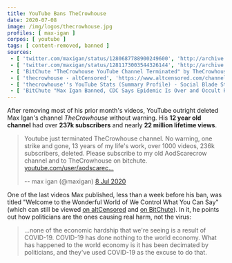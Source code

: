 ```yaml
---
title: YouTube Bans TheCrowhouse
date: 2020-07-08
image: /img/logos/thecrowhouse.jpg
profiles: [ max-igan ]
corpos: [ youtube ]
tags: [ content-removed, banned ]
sources:
 - [ 'twitter.com/maxigan/status/1280687788900249600', 'http://archive.is/XtAby' ]
 - [ 'twitter.com/maxigan/status/1281173003544326144', 'http://archive.is/d9Iwx' ]
 - [ 'BitChute "TheCrowhouse YouTube Channel Terminated" by TheCrowhouse (9 Jul 2020)', 'https://www.bitchute.com/video/Hx4oYPuZSIY/' ]
 - [ 'thecrowhouse - altCensored', 'https://www.altcensored.com/channel/UCegOTmclzjfKuQh0SHflqww' ]
 - [ 'thecrowhouse''s YouTube Stats (Summary Profile) - Social Blade Stats', 'https://socialblade.com/youtube/user/thecrowhouse' ]
 - [ 'BitChute "Max Igan Banned, CDC Says Epidemic Is Over and Occult Ritual of Facemasks and Socialist Distancing" by Dollar_Vigilante (9 Jul 2020)', 'https://www.bitchute.com/video/sRm0JRIJ56sX/' ]
---
```


After removing most of his prior month's videos, YouTube outright deleted Max
Igan's channel _TheCrowhouse_ without warning. His **12 year old channel** had
over **237k subscribers** and nearly **22 million lifetime views**.
> Youtube just terminated TheCrowhouse channel. No warning, one strike and
> gone, 13 years of my life's work, over 1000 videos, 236k subscribers,
> deleted. Please subscribe to my old AodScarecrow channel and to TheCrowhouse
> on bitchute. [youtube.com/user/aodscarec...](https://youtube.com/user/aodscarecrow)
>
> -- max igan (@maxigan) [8 Jul 2020](http://archive.is/XtAby)

One of the last videos Max published, less than a week before his ban, was titled
"Welcome to the Wonderful World of We Control What You Can Say" (which can
still be viewed [on altCensored](https://www.altcensored.com/watch?v=hziVZBw4yDk)
and [on BitChute](https://www.bitchute.com/video/hziVZBw4yDk/)). In it, he
points out how politicians are the ones causing real harm, not the virus:
> ...none of the economic hardship that we're seeing is a result of COVID-19.
> COVID-19 has done nothing to the world economy. What has happened to the
> world economy is it has been decimated by politicians, and they've used
> COVID-19 as the excuse to do that.
